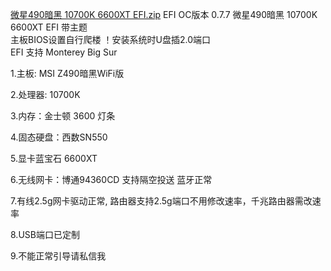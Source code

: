 [微星490暗黑 10700K  6600XT EFI.zip](https://github.com/xyejx6/-490-10700K-6600XT-EFI-/files/8162081/490.10700K.6600XT.EFI.zip)
EFI OC版本 0.7.7
     微星490暗黑 10700K  6600XT EFI 带主题      
     主板BIOS设置自行爬楼
     ！安装系统时U盘插2.0端口     
   EFI 支持  Monterey   Big Sur

1.主板: MSI Z490暗黑WiFi版       

2.处理器: 10700K      

3.内存：金士顿 3600 灯条 

4.固态硬盘：西数SN550

5.显卡蓝宝石 6600XT  

6.无线网卡：博通94360CD 支持隔空投送 蓝牙正常  

7.有线2.5g网卡驱动正常,  路由器支持2.5g端口不用修改速率，千兆路由器需改速率
  
8.USB端口已定制
  
9.不能正常引导请私信我
